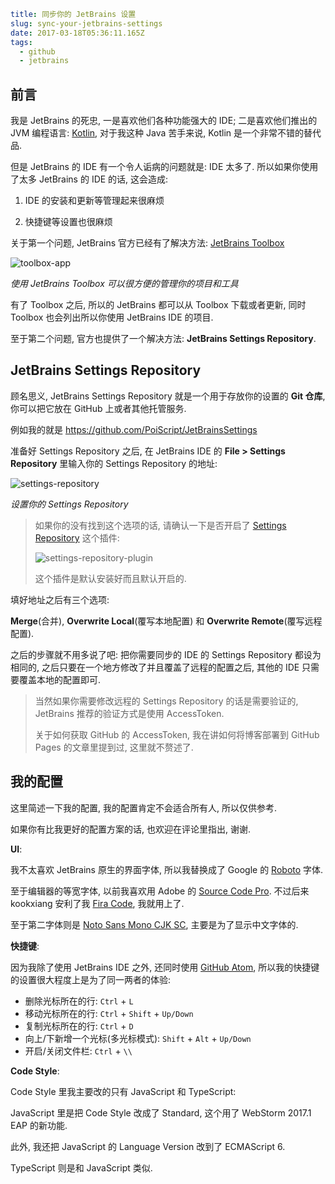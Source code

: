 ```yaml
title: 同步你的 JetBrains 设置
slug: sync-your-jetbrains-settings
date: 2017-03-18T05:36:11.165Z
tags:
  - github
  - jetbrains
```
    
## 前言

我是 JetBrains 的死忠,
一是喜欢他们各种功能强大的 IDE;
二是喜欢他们推出的 JVM 编程语言:
[Kotlin](https://kotlinlang.org/),
对于我这种 Java 苦手来说,
Kotlin 是一个非常不错的替代品.

但是 JetBrains 的 IDE 有一个令人诟病的问题就是: IDE 太多了.
所以如果你使用了太多 JetBrains 的 IDE 的话, 这会造成:

1.  IDE 的安装和更新等管理起来很麻烦

2.  快捷键等设置也很麻烦

关于第一个问题, JetBrains 官方已经有了解决方法:
[JetBrains Toolbox](https://www.jetbrains.com/toolbox/app)

![toolbox-app](https://c1.staticflickr.com/3/2805/33376053311_b9a620b4a7_o.jpg)

_使用 JetBrains Toolbox 可以很方便的管理你的项目和工具_

有了 Toolbox 之后,
所以的 JetBrains 都可以从 Toolbox 下载或者更新,
同时 Toolbox 也会列出所以你使用 JetBrains IDE 的项目.

至于第二个问题,
官方也提供了一个解决方法: **JetBrains Settings Repository**.

## JetBrains Settings Repository

顾名思义, JetBrains Settings Repository
就是一个用于存放你的设置的 **Git 仓库**,
你可以把它放在 GitHub 上或者其他托管服务.

例如我的就是 https://github.com/PoiScript/JetBrainsSettings

准备好 Settings Repository 之后,
在 JetBrains IDE 的 **File > Settings Repository**
里输入你的 Settings Repository 的地址:

![settings-repository](https://c2.staticflickr.com/4/3901/33348177492_4cd9f7fed4_o.png)

_设置你的 Settings Repository_

> 如果你的没有找到这个选项的话,
> 请确认一下是否开启了
> [Settings Repository](https://plugins.jetbrains.com/plugin/7566-settings-repository)
> 这个插件:
>
> ![settings-repository-plugin](https://c2.staticflickr.com/4/3872/33348177642_ffb2e9019b_o.png)
>
> 这个插件是默认安装好而且默认开启的.

填好地址之后有三个选项:

**Merge**(合并), **Overwrite Local**(覆写本地配置)
和 **Overwrite Remote**(覆写远程配置).

之后的步骤就不用多说了吧:
把你需要同步的 IDE 的 Settings Repository 都设为相同的,
之后只要在一个地方修改了并且覆盖了远程的配置之后,
其他的 IDE 只需要覆盖本地的配置即可.

> 当然如果你需要修改远程的 Settings Repository 的话是需要验证的,
> JetBrains 推荐的验证方式是使用 AccessToken.
>
> 关于如何获取 GitHub 的 AccessToken,
> 我在讲如何将博客部署到 GitHub Pages 的文章里提到过,
> 这里就不赘述了.

## 我的配置

这里简述一下我的配置,
我的配置肯定不会适合所有人,
所以仅供参考.

如果你有比我更好的配置方案的话,
也欢迎在评论里指出, 谢谢.

**UI**:

我不太喜欢 JetBrains 原生的界面字体,
所以我替换成了 Google 的
[Roboto](https://fonts.google.com/specimen/Roboto) 字体.

至于编辑器的等宽字体,
以前我喜欢用 Adobe 的
[Source Code Pro](https://fonts.google.com/specimen/Source+Code+Pro).
不过后来 kookxiang 安利了我
[Fira Code](https://github.com/tonsky/FiraCode),
我就用上了.

至于第二字体则是
[Noto Sans Mono CJK SC](https://www.google.com/get/noto/help/cjk/),
主要是为了显示中文字体的.

**快捷键**:

因为我除了使用 JetBrains IDE 之外,
还同时使用
[GitHub Atom](https://atom.io/),
所以我的快捷键的设置很大程度上是为了同一两者的体验:

* 删除光标所在的行: `Ctrl` + `L`
* 移动光标所在的行: `Ctrl` + `Shift` + `Up/Down`
* 复制光标所在的行: `Ctrl` + `D`
* 向上/下新增一个光标(多光标模式): `Shift` + `Alt` + `Up/Down`
* 开启/关闭文件栏: `Ctrl` + `\\`

**Code Style**:

Code Style 里我主要改的只有 JavaScript 和 TypeScript:

JavaScript 里是把 Code Style 改成了 Standard,
这个用了 WebStorm 2017.1 EAP 的新功能.

此外, 我还把 JavaScript 的 Language Version 改到了 ECMAScript 6.

TypeScript 则是和 JavaScript 类似.
